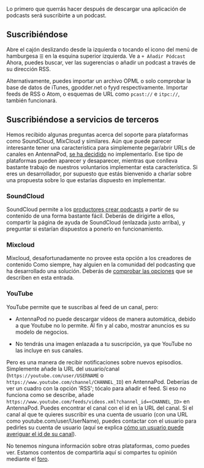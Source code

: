 Lo primero que querrás hacer después de descargar una aplicación de podcasts será suscribirte a un podcast.

## Suscribiéndose

Abre el cajón deslizando desde la izquierda o tocando el icono del menú de hamburgesa `☰` en la esquina superior izquierda. Ve a `+ Añadir Pódcast` Ahora, puedes buscar, ver las sugerencias o añadir un podcast a través de su dirección RSS.

Alternativamente, puedes importar un archivo OPML o solo comprobar la base de datos de iTunes, gpodder.net o fyyd respectivamente. Importar feeds de RSS o Atom, o esquemas de URL como `pcast://` e `itpc://`, también funcionará.

## Suscribiéndose a servicios de terceros

Hemos recibido algunas preguntas acerca del soporte para plataformas como SoundCloud, MixCloud y similares. Aún que puede parecer interesante tener una característica para simplemente pegar/abrir URLs de canales en AntennaPod, [se ha decidido](https://github.com/AntennaPod/AntennaPod/issues/1297) no implementarlo. Ese tipo de plataformas pueden aparecer y desaparecer, mientras que conlleva bastante trabajo de nuestros voluntarios implementar esta característica. Si eres un desarrollador, por supuesto que estás bienvenido a charlar sobre una propuesta sobre lo que estarías dispuesto en implementar.

### SoundCloud

SoundCloud permite a los [productores crear podcasts](https://help.soundcloud.com/hc/en-us/articles/115003451347-Adding-tracks-to-your-RSS-feed) a partir de su contenido de una forma bastante fácil. Deberás de dirigirte a ellos, compartir la página de ayuda de SoundCloud (enlazada justo arriba), y preguntar si estarían dispuestos a ponerlo en funcionamiento.

### Mixcloud

Mixcloud, desafortunadamente no provee esta opción a los creadores de contenido Como siempre, hay alguien en la comunidad del podcasting que ha desarrollado una solución. Deberás de [comprobar las opciones](https://www.openparenthesis.org/2015/01/05/mixcloud-to-rss-with-enclosures) que se describen en esta entrada.

### YouTube

YouTube permite que te suscribas al feed de un canal, pero:

- AntennaPod no puede descargar vídeos de manera automática, debido a que Youtube no lo permite. Al fin y al cabo, mostrar anuncios es su modelo de negocios.

- No tendrás una imagen enlazada a tu suscripción, ya que YouTube no las incluye en sus canales.

Pero es una manera de recibir notificaciones sobre nuevos episodios. Simplemente añade la URL del usuario/canal (`https://youtube.com/user/USERNAME` o `https://www.youtube.com/channel/CHANNEL_ID`) en AntennaPod. Deberías de ver un cuadro con la opción 'RSS'; tócalo para añadir el feed. Si eso no funciona como se describe, añade `https://www.youtube.com/feeds/videos.xml?channel_id=<CHANNEL_ID>` en AntennaPod. Puedes encontrar el canal con el id en la URL del canal. Si el canal al que te quieres suscribir es una cuenta de usuario (con una URL como youtube.com/user/UserName), puedes contactar con el usuario para pedirles su cuenta de usuario (aquí se explica [cómo un usuario puede averiguar el id de su canal](https://support.google.com/answer/3250431?hl=es)).

No tenemos ninguna información sobre otras plataformas, como puedes ver. Estamos contentos de compartirla aquí si compartes tu opinión mediante el [foro](https://forum.antennapod.org/).
